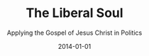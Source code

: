 ---
date: 2014-01-01
dateYear: 2014
isbn: 9781589585836
title: The Liberal Soul
subtitle: Applying the Gospel of Jesus Christ in Politics
description: "'The Liberal Soul' offers something lacking in LDS culture. That is the presentation of a different way for Latter-day Saints to examine the question of how to be faithful disciples of Christ and good citizens. It shows public policy decision-making regarding government role as the manifestation of the 'liberal soul' rather than as the libertarianism advocated by past Mormon speakers and writers such as Ezra Taft Benson, Cleon Skousen, or Vern Andersen. It also takes a different approach from the less radical but still traditional economic conservative attitudes of well-known politicians such as Orrin Hatch or Mitt Romney. Davis suggests that a Latter-day Saint can approach economic policy, war, the environment, and social issues with the perspective that society is basically good and not evil, tolerance and forbearance are desirable qualities instead of bad ones, and that government can and does play a positive role as a vehicle of society in improving the lives of citizens. He describes how Latter-day Saints can apply the Gospel of Jesus Christ to our roles at each of these three levels-individual, group, and society-rather than assuming the societal level violates the principles of the Gospel. The result is that Latter-day Saints can help bring about a Zion society-one where all benefit, the most vulnerable are aided and not ignored, inclusion is the rule and not the exception, and suspicion and fear are replaced by love and acceptance."
cover: cover-the-liberal-soul.jpeg
coverGoogle: https://books.google.com/books/content?id=MoWroAEACAAJ&printsec=frontcover&img=1&zoom=1&source=gbs_api
pageCount: 212
authors: Richard Davis
publishers: Greg Kofford Books
published: 2014-06
publishedYear: 2014
shelves:
- non-fiction
---